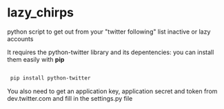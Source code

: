 lazy_chirps
===========

python script to get out from your "twitter following" list inactive or lazy accounts


It requires the python-twitter library and its depentencies: you can install them easily with **pip**

```bash

 pip install python-twitter

 ```

 You also need to get an application key, application secret and token from dev.twitter.com and fill in the settings.py file

